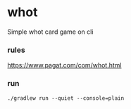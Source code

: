 # whot
Simple whot card game on cli

### rules
https://www.pagat.com/com/whot.html

### run 
 `./gradlew run --quiet --console=plain`
